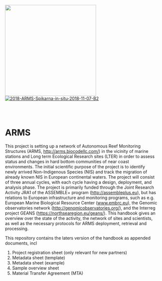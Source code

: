 <p align="center">
  <img src="https://ibb.co/2jdFhyW.jpg"  width="300" align="left" >
</p>

<a href="https://ibb.co/2jdFhyW"><img src="https://i.ibb.co/vJkcqHV/2018-ARMS-Spikarna-in-situ-2018-11-07-B2.jpg" alt="2018-ARMS-Spikarna-in-situ-2018-11-07-B2" border="0"></a>

<br/><br/>

# ARMS
This project is setting up a network of Autonomous Reef Monitoring Structures (ARMS, http://arms.biocodellc.com/) in the vicinity of marine stations and Long term Ecological Research sites (LTER) in order to assess status and changes in hard bottom communities of near coast environments. The initial scientific purpose of the project is to identify newly arrived Non-Indigenous Species (NIS) and track the migration of already known NIS in European continental waters. The project will consist of three annual cycles, with each cycle having a design, deployment, and analysis phase. The project is primarily funded through the Joint Research Activity JRA1 of the ASSEMBLE+ program (http://assembleplus.eu), but has relations to European infrastructure and monitoring programs, such as e.g. European Marine Biological Resource Center (www.embrc.eu), the Genomic observatories network (http://genomicobservatories.org/), and the Interreg project GEANS (https://northsearegion.eu/geans/). This handbook gives an overview over the state of the activity, the network of sites and scientists, as well as the necessary protocols for ARMS deployment, retrieval and processing. 

This repository contains the laters version of the handbook as appended documents, incl
1.	Project registration sheet (only relevant for new partners)
2.	Metadata sheet (template) 
3.	Metadata sheet (example)
4.	Sample overview sheet
5.	Material Transfer Agreement (MTA)

